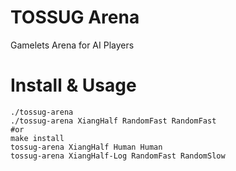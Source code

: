TOSSUG Arena
============
Gamelets Arena for AI Players

Install & Usage
===============
	./tossug-arena
	./tossug-arena XiangHalf RandomFast RandomFast
	#or
	make install
	tossug-arena XiangHalf Human Human
	tossug-arena XiangHalf-Log RandomFast RandomSlow